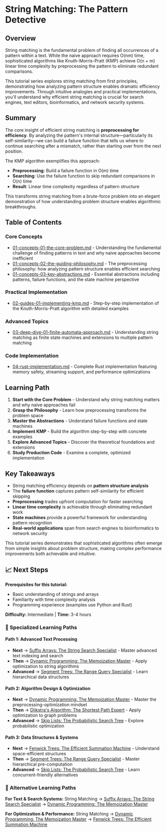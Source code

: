 # String Matching: The Pattern Detective

## Overview

String matching is the fundamental problem of finding all occurrences of a pattern within a text. While the naive approach requires O(nm) time, sophisticated algorithms like Knuth-Morris-Pratt (KMP) achieve O(n + m) linear time complexity by preprocessing the pattern to eliminate redundant comparisons.

This tutorial series explores string matching from first principles, demonstrating how analyzing pattern structure enables dramatic efficiency improvements. Through intuitive analogies and practical implementations, you'll understand why efficient string matching is crucial for search engines, text editors, bioinformatics, and network security systems.

## Summary

The core insight of efficient string matching is **preprocessing for efficiency**. By analyzing the pattern's internal structure—particularly its self-similarity—we can build a failure function that tells us where to continue searching after a mismatch, rather than starting over from the next position.

The KMP algorithm exemplifies this approach:
- **Preprocessing**: Build a failure function in O(m) time
- **Searching**: Use the failure function to skip redundant comparisons in O(n) time
- **Result**: Linear time complexity regardless of pattern structure

This transforms string matching from a brute-force problem into an elegant demonstration of how understanding problem structure enables algorithmic breakthroughs.

## Table of Contents

### Core Concepts
- [01-concepts-01-the-core-problem.md](01-concepts-01-the-core-problem.md) - Understanding the fundamental challenge of finding patterns in text and why naive approaches become inefficient
- [01-concepts-02-the-guiding-philosophy.md](01-concepts-02-the-guiding-philosophy.md) - The preprocessing philosophy: how analyzing pattern structure enables efficient searching
- [01-concepts-03-key-abstractions.md](01-concepts-03-key-abstractions.md) - Essential abstractions including patterns, failure functions, and the state machine perspective

### Practical Implementation
- [02-guides-01-implementing-kmp.md](02-guides-01-implementing-kmp.md) - Step-by-step implementation of the Knuth-Morris-Pratt algorithm with detailed examples

### Advanced Topics
- [03-deep-dive-01-finite-automata-approach.md](03-deep-dive-01-finite-automata-approach.md) - Understanding string matching as finite state machines and extensions to multiple pattern matching

### Code Implementation
- [04-rust-implementation.md](04-rust-implementation.md) - Complete Rust implementation featuring memory safety, streaming support, and performance optimizations

## Learning Path

1. **Start with the Core Problem** - Understand why string matching matters and why naive approaches fail
2. **Grasp the Philosophy** - Learn how preprocessing transforms the problem space
3. **Master the Abstractions** - Understand failure functions and state machines
4. **Implement KMP** - Build the algorithm step-by-step with concrete examples
5. **Explore Advanced Topics** - Discover the theoretical foundations and extensions
6. **Study Production Code** - Examine a complete, optimized implementation

## Key Takeaways

- String matching efficiency depends on **pattern structure analysis**
- The **failure function** captures pattern self-similarity for efficient skipping
- **Preprocessing** trades upfront computation for faster searching
- **Linear time complexity** is achievable through eliminating redundant work
- **State machines** provide a powerful framework for understanding pattern recognition
- **Real-world applications** span from search engines to bioinformatics to network security

This tutorial series demonstrates that sophisticated algorithms often emerge from simple insights about problem structure, making complex performance improvements both achievable and intuitive.

## 📈 Next Steps

**Prerequisites for this tutorial:**
- Basic understanding of strings and arrays
- Familiarity with time complexity analysis
- Programming experience (examples use Python and Rust)

**Difficulty:** Intermediate | **Time:** 3-4 hours

### 🎯 Specialized Learning Paths

#### **Path 1: Advanced Text Processing**
- **Next** → [Suffix Arrays: The String Search Specialist](../suffix-arrays-the-string-search-specialist/README.md) - Master advanced text indexing and search
- **Then** → [Dynamic Programming: The Memoization Master](../dynamic-programming-the-memoization-master/README.md) - Apply optimization to string algorithms
- **Advanced** → [Segment Trees: The Range Query Specialist](../segment-trees-the-range-query-specialist/README.md) - Learn hierarchical data structures

#### **Path 2: Algorithm Design & Optimization**
- **Next** → [Dynamic Programming: The Memoization Master](../dynamic-programming-the-memoization-master/README.md) - Master the preprocessing-optimization mindset
- **Then** → [Dijkstra's Algorithm: The Shortest Path Expert](../dijkstras-algorithm-the-shortest-path-expert/README.md) - Apply optimization to graph problems
- **Advanced** → [Skip Lists: The Probabilistic Search Tree](../skip-lists-the-probabilistic-search-tree/README.md) - Explore probabilistic optimization

#### **Path 3: Data Structures & Systems**
- **Next** → [Fenwick Trees: The Efficient Summation Machine](../fenwick-trees-the-efficient-summation-machine/README.md) - Understand space-efficient structures
- **Then** → [Segment Trees: The Range Query Specialist](../segment-trees-the-range-query-specialist/README.md) - Master hierarchical pre-computation
- **Advanced** → [Skip Lists: The Probabilistic Search Tree](../skip-lists-the-probabilistic-search-tree/README.md) - Learn concurrent-friendly alternatives

### 🔄 Alternative Learning Paths

**For Text & Search Systems:**
String Matching → [Suffix Arrays: The String Search Specialist](../suffix-arrays-the-string-search-specialist/README.md) → [Dynamic Programming: The Memoization Master](../dynamic-programming-the-memoization-master/README.md)

**For Optimization & Performance:**
String Matching → [Dynamic Programming: The Memoization Master](../dynamic-programming-the-memoization-master/README.md) → [Fenwick Trees: The Efficient Summation Machine](../fenwick-trees-the-efficient-summation-machine/README.md)